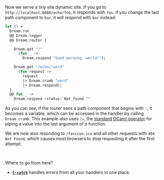 Now we serve a tiny site dynamic site. If you go to
`http://localhost:8080/echo/foo`, it responds with `foo`. If you change the last
path component to `bar`, it will respond with `bar` instead:

<!-- TODO Link to database example. -->

```ocaml
let () =
  Dream.run
  @@ Dream.logger
  @@ Dream.router [

    Dream.get "/"
      (fun _ ->
        Dream.respond "Good morning, world!");

    Dream.get "/echo/:word"
      (fun request ->
        request
        |> Dream.crumb "word"
        |> Dream.respond);
  ]
  @@ fun _ ->
    Dream.respond ~status:`Not_found ""

```

As you can see, if the router sees a path component that begins with `:`, it
becomes a variable, which can be accessed in the handler by calling
`Dream.crumb`. This example also uses `|>`, the
[standard OCaml operator](https://caml.inria.fr/pub/docs/manual-ocaml/libref/Stdlib.html#VAL(|%3E))
for piping a value into the last argument of a function.

We are now also resonding to `/favicon.ico` and all other requests with
`404 Not Found`, which causes most browsers to stop requesting it after the
first attempt.

<!-- TODO the 404 page. -->

<!-- TODO Link to all the status codes. -->
<!-- TODO API links -->

<br>

Where to go from here?

- [**`5-catch`**](../5-catch) handles errors from all your handlers in one
place.

<!-- TODO Go to SQL example. -->
